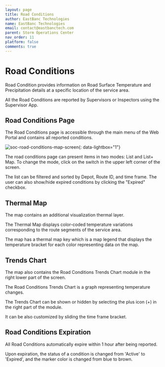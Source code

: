 ```yaml
---
layout: page
title: Road Conditions
author: EastBanc Technologies
name: EastBanc Technologies
email: contact@eastbanctech.com
parent: Storm Operations Center
nav_order: 11
platform: false
comments: true
---
```


# Road Conditions

Road Condition provides information on Road Surface Temperature and Precipitation details at a specific location of the service area.

All the Road Conditions are reported by Supervisors or Inspectors using the Supervisor App.

## Road Conditions Page

The Road Conditions page is accessible through the main menu of the Web Portal and contains all reported conditions.

![soc-road-conditions-map-screen](images/soc/soc-road-conditions/soc-road-conditions-map-screen.png){: data-lightbox="1"}

The road conditions page can present items in two modes: List and List+ Map. To change the mode, click on the switch in the upper left corner of the screen.

The list can be filtered and sorted by Depot, Route ID, and time frame. The user can also show/hide expired conditions by clicking the "Expired" checkbox.


## Thermal Map

The map contains an additional visualization thermal layer.

The Thermal Map displays color-coded temperature variations corresponding to the route segments of the service area. 

The map has a thermal map key which is a map legend that displays the temperature bracket for each color representing data on the map.


## Trends Chart

The map also contains the Road Conditions Trends Chart module in the right lower part of the screen.

The Road Conditions Trends Chart is a graph representing temperature changes.

The Trends Chart can be shown or hidden by selecting the plus icon (+) in the right part of the module.

It can be also customized by sliding the time frame bracket.


## Road Conditions Expiration

All Road Conditions automatically expire within 1 hour after being reported.

Upon expiration, the status of a condition is changed from 'Active' to 'Expired', and the marker color is changed from blue to brown.
